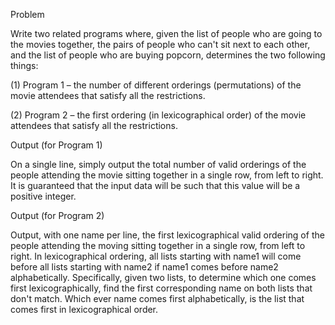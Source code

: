Problem

Write two related programs where, given the list of people who are going to the movies together,
the pairs of people who can't sit next to each other, and the list of people who are buying popcorn,
determines the two following things:

(1) Program 1 – the number of different orderings (permutations) of the movie attendees
that satisfy all the restrictions.

(2) Program 2 – the first ordering (in lexicographical order) of the movie attendees
that satisfy all the restrictions.


Output (for Program 1)

On a single line, simply output the total number of valid orderings of the people attending the
movie sitting together in a single row, from left to right. It is guaranteed that the input data will be
such that this value will be a positive integer.

Output (for Program 2)

Output, with one name per line, the first lexicographical valid ordering of the people attending the
moving sitting together in a single row, from left to right. In lexicographical ordering, all lists
starting with name1 will come before all lists starting with name2 if name1 comes before name2
alphabetically. Specifically, given two lists, to determine which one comes first lexicographically,
find the first corresponding name on both lists that don't match. Which ever name comes first
alphabetically, is the list that comes first in lexicographical order.
